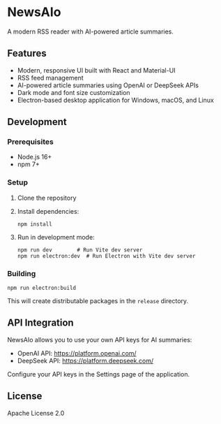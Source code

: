 # NewsAIo

A modern RSS reader with AI-powered article summaries.

## Features

- Modern, responsive UI built with React and Material-UI
- RSS feed management
- AI-powered article summaries using OpenAI or DeepSeek APIs
- Dark mode and font size customization
- Electron-based desktop application for Windows, macOS, and Linux

## Development

### Prerequisites

- Node.js 16+
- npm 7+

### Setup

1. Clone the repository
2. Install dependencies:
   ```
   npm install
   ```

3. Run in development mode:
   ```
   npm run dev        # Run Vite dev server
   npm run electron:dev  # Run Electron with Vite dev server
   ```

### Building

```
npm run electron:build
```

This will create distributable packages in the `release` directory.

## API Integration

NewsAIo allows you to use your own API keys for AI summaries:

- OpenAI API: https://platform.openai.com/
- DeepSeek API: https://platform.deepseek.com/

Configure your API keys in the Settings page of the application.

## License

Apache License 2.0
